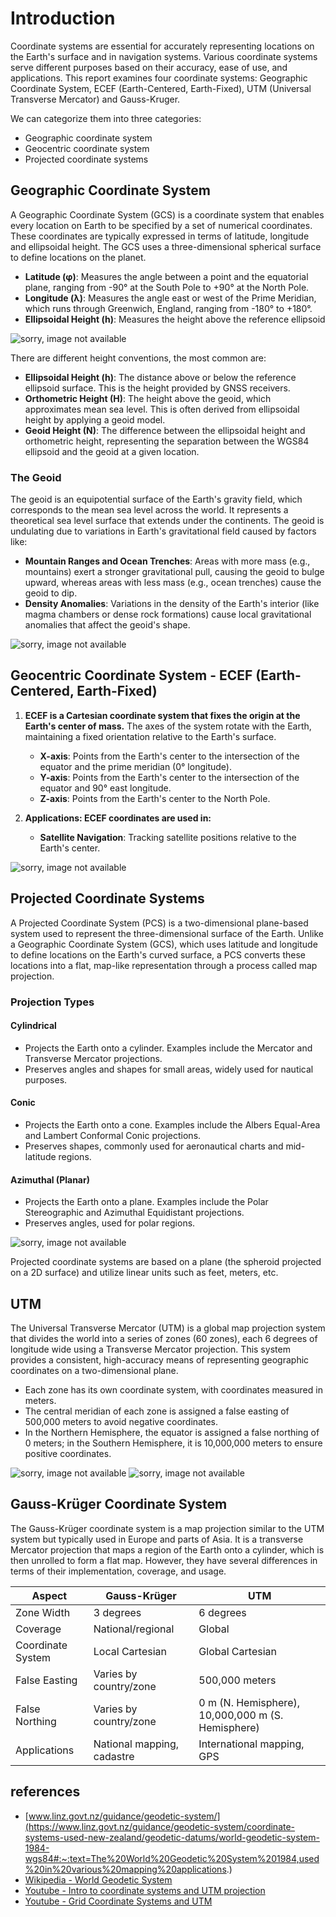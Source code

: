 # Introduction

Coordinate systems are essential for accurately representing locations on the Earth's surface and in navigation systems. Various coordinate systems serve different purposes based on their accuracy, ease of use, and applications. This report examines four coordinate systems: Geographic Coordinate System, ECEF (Earth-Centered, Earth-Fixed), UTM (Universal Transverse Mercator) and Gauss-Kruger.

We can categorize them into three categories:

- Geographic coordinate system
- Geocentric coordinate system
- Projected coordinate systems

## Geographic Coordinate System

A Geographic Coordinate System (GCS) is a coordinate system that enables every location on Earth to be specified by a set of numerical coordinates. These coordinates are typically expressed in terms of latitude, longitude and ellipsoidal height. The GCS uses a three-dimensional spherical surface to define locations on the planet.

- **Latitude (φ)**: Measures the angle between a point and the equatorial plane, ranging from -90° at the South Pole to +90° at the North Pole.
- **Longitude (λ)**: Measures the angle east or west of the Prime Meridian, which runs through Greenwich, England, ranging from -180° to +180°.
- **Ellipsoidal Height (h)**: Measures the height above the reference ellipsoid

![sorry, image not available](../assets/Geographic-coordinate-system.png "geographic coordinates latitude and longitude")

There are different height conventions, the most common are:

- **Ellipsoidal Height (h)**: The distance above or below the reference ellipsoid surface. This is the height provided by GNSS receivers.
- **Orthometric Height (H)**: The height above the geoid, which approximates mean sea level. This is often derived from ellipsoidal height by applying a geoid model.
- **Geoid Height (N)**: The difference between the ellipsoidal height and orthometric height, representing the separation between the WGS84 ellipsoid and the geoid at a given location.

### The Geoid

The geoid is an equipotential surface of the Earth's gravity field, which corresponds to the mean sea level across the world. It represents a theoretical sea level surface that extends under the continents. The geoid is undulating due to variations in Earth's gravitational field caused by factors like:

- **Mountain Ranges and Ocean Trenches**: Areas with more mass (e.g., mountains) exert a stronger gravitational pull, causing the geoid to bulge upward, whereas areas with less mass (e.g., ocean trenches) cause the geoid to dip.
- **Density Anomalies**: Variations in the density of the Earth's interior (like magma chambers or dense rock formations) cause local gravitational anomalies that affect the geoid's shape.

![sorry, image not available](../assets/Elevation-above-surface-of-ellipsoid.png "ellipsoid and its position")

## Geocentric Coordinate System - ECEF (Earth-Centered, Earth-Fixed)

1. **ECEF is a Cartesian coordinate system that fixes the origin at the Earth's center of mass.** The axes of the system rotate with the Earth, maintaining a fixed orientation relative to the Earth's surface.
   - **X-axis**: Points from the Earth's center to the intersection of the equator and the prime meridian (0° longitude).
   - **Y-axis**: Points from the Earth's center to the intersection of the equator and 90° east longitude.
   - **Z-axis**: Points from the Earth's center to the North Pole.

2. **Applications: ECEF coordinates are used in:**
   - **Satellite Navigation**: Tracking satellite positions relative to the Earth's center.

![sorry, image not available](../assets/Ecef_coordinates.png "Earth-Centered Earth-Fixed Coordinates")

## Projected Coordinate Systems

A Projected Coordinate System (PCS) is a two-dimensional plane-based system used to represent the three-dimensional surface of the Earth. Unlike a Geographic Coordinate System (GCS), which uses latitude and longitude to define locations on the Earth's curved surface, a PCS converts these locations into a flat, map-like representation through a process called map projection.

### Projection Types

#### Cylindrical

- Projects the Earth onto a cylinder. Examples include the Mercator and Transverse Mercator projections.
- Preserves angles and shapes for small areas, widely used for nautical purposes.

#### Conic

- Projects the Earth onto a cone. Examples include the Albers Equal-Area and Lambert Conformal Conic projections.
- Preserves shapes, commonly used for aeronautical charts and mid-latitude regions.

#### Azimuthal (Planar)

- Projects the Earth onto a plane. Examples include the Polar Stereographic and Azimuthal Equidistant projections.
- Preserves angles, used for polar regions.

![sorry, image not available](../assets/Projection-Types.jpg "Projection Types")

Projected coordinate systems are based on a plane (the spheroid projected on a 2D surface) and utilize linear units such as feet, meters, etc.

## UTM

The Universal Transverse Mercator (UTM) is a global map projection system that divides the world into a series of zones (60 zones), each 6 degrees of longitude wide using a Transverse Mercator projection. This system provides a consistent, high-accuracy means of representing geographic coordinates on a two-dimensional plane.

- Each zone has its own coordinate system, with coordinates measured in meters.
- The central meridian of each zone is assigned a false easting of 500,000 meters to avoid negative coordinates.
- In the Northern Hemisphere, the equator is assigned a false northing of 0 meters; in the Southern Hemisphere, it is 10,000,000 meters to ensure positive coordinates.

![sorry, image not available](../assets/UTM-01.png "UTM projection")
![sorry, image not available](../assets/UTM-02.png "UTM Zones")

## Gauss-Krüger Coordinate System

The Gauss-Krüger coordinate system is a map projection similar to the UTM system but typically used in Europe and parts of Asia. It is a transverse Mercator projection that maps a region of the Earth onto a cylinder, which is then unrolled to form a flat map. However, they have several differences in terms of their implementation, coverage, and usage.


| Aspect              | Gauss-Krüger                  | UTM                                      |
|---------------------|-------------------------------|------------------------------------------|
| Zone Width          | 3 degrees                     | 6 degrees                                |
| Coverage            | National/regional             | Global                                   |
| Coordinate System   | Local Cartesian               | Global Cartesian                         |
| False Easting       | Varies by country/zone        | 500,000 meters                           |
| False Northing      | Varies by country/zone        | 0 m (N. Hemisphere), 10,000,000 m (S. Hemisphere) |
| Applications        | National mapping, cadastre    | International mapping, GPS               |

## references

- [www.linz.govt.nz/guidance/geodetic-system/](https://www.linz.govt.nz/guidance/geodetic-system/coordinate-systems-used-new-zealand/geodetic-datums/world-geodetic-system-1984-wgs84#:~:text=The%20World%20Geodetic%20System%201984,used%20in%20various%20mapping%20applications.)
- [Wikipedia - World Geodetic System](https://en.wikipedia.org/wiki/World_Geodetic_System#WGS_84)
- [Youtube - Intro to coordinate systems and UTM projection](https://www.youtube.com/watch?v=HnWNhyxyUHg&list=LL&index=5&t=699s&ab_channel=MiddleburyRemoteSensing)
- [Youtube - Grid Coordinate Systems and UTM](https://www.youtube.com/watch?v=Q7hWZQTAkRo&list=LL&index=6&t=532s&ab_channel=ArnaldoGagulaYT)
